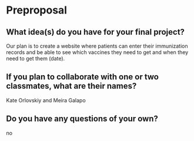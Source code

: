 # Preproposal

## What idea(s) do you have for your final project?

Our plan is to create a website where patients can enter their immunization records and be able to see which vaccines they need to get and when they need to get them (date).

## If you plan to collaborate with one or two classmates, what are their names?

Kate Orlovskiy and Meira Galapo

## Do you have any questions of your own?

no
